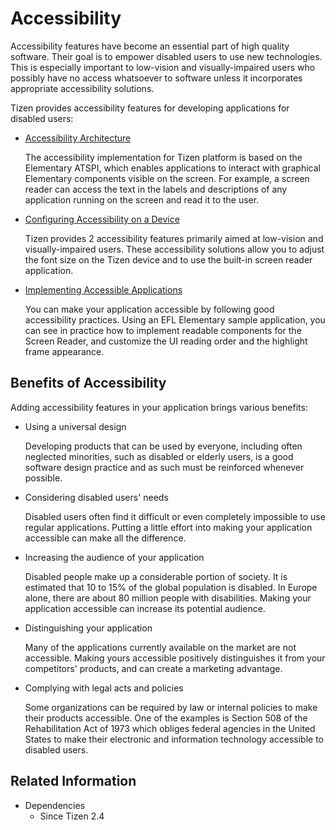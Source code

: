 # Accessibility

Accessibility features have become an essential part of high quality software. Their goal is to empower disabled users to use new technologies. This is especially important to low-vision and visually-impaired users who possibly have no access whatsoever to software unless it incorporates appropriate accessibility solutions.

Tizen provides accessibility features for developing applications for disabled users:

- [Accessibility Architecture](./accessibility-architecture.md)

  The accessibility implementation for Tizen platform is based on the Elementary ATSPI, which enables applications to interact with graphical Elementary components visible on the screen. For example, a screen reader can access the text in the labels and descriptions of any application running on the screen and read it to the user.

- [Configuring Accessibility on a Device](./accessibility-config.md)

  Tizen provides 2 accessibility features primarily aimed at low-vision and visually-impaired users. These accessibility solutions allow you to adjust the font size on the Tizen device and to use the built-in screen reader application.

- [Implementing Accessible Applications](./accessibility-implementation.md)

  You can make your application accessible by following good accessibility practices. Using an EFL Elementary sample application, you can see in practice how to implement readable components for the Screen Reader, and customize the UI reading order and the highlight frame appearance.

## Benefits of Accessibility

Adding accessibility features in your application brings various benefits:

- Using a universal design

  Developing products that can be used by everyone, including often neglected minorities, such as disabled or elderly users, is a good software design practice and as such must be reinforced whenever possible.

- Considering disabled users' needs

  Disabled users often find it difficult or even completely impossible to use regular applications. Putting a little effort into making your application accessible can make all the difference.

- Increasing the audience of your application

  Disabled people make up a considerable portion of society. It is estimated that 10 to 15% of the global population is disabled. In Europe alone, there are about 80 million people with disabilities. Making your application accessible can increase its potential audience.

- Distinguishing your application

  Many of the applications currently available on the market are not accessible. Making yours accessible positively distinguishes it from your competitors' products, and can create a marketing advantage.

- Complying with legal acts and policies

  Some organizations can be required by law or internal policies to make their products accessible. One of the examples  is Section 508 of the Rehabilitation Act of 1973 which obliges federal agencies in the United States to make their electronic and information technology accessible to disabled users.

## Related Information
- Dependencies
  - Since Tizen 2.4  
